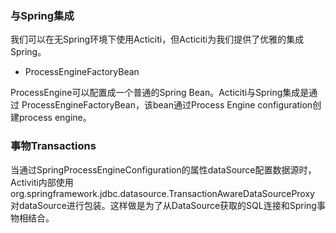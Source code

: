 ### 与Spring集成
我们可以在无Spring环境下使用Acticiti，但Acticiti为我们提供了优雅的集成Spring。

* ProcessEngineFactoryBean

ProcessEngine可以配置成一个普通的Spring Bean。Acticiti与Spring集成是通过
ProcessEngineFactoryBean，该bean通过Process Engine configuration创建process engine。

### 事物Transactions

当通过SpringProcessEngineConfiguration的属性dataSource配置数据源时，
Activiti内部使用org.springframework.jdbc.datasource.TransactionAwareDataSourceProxy
对dataSource进行包装。这样做是为了从DataSource获取的SQL连接和Spring事物相结合。


